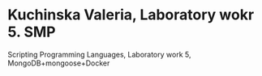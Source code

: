 # Kuchinska Valeria, Laboratory wokr 5. SMP
Scripting Programming Languages, Laboratory work 5, MongoDB+mongoose+Docker